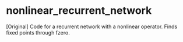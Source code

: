 # nonlinear_recurrent_network
[Original] Code for a recurrent network with a nonlinear operator. Finds fixed points through fzero. 
